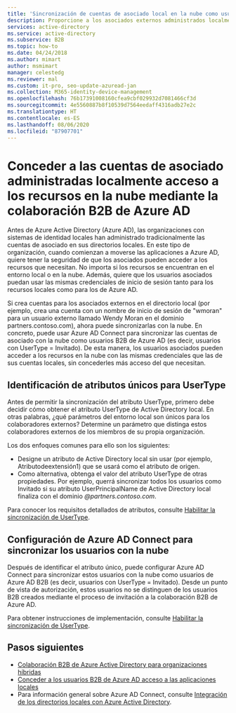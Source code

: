 ```yaml
---
title: 'Sincronización de cuentas de asociado local en la nube como usuarios de B2B: Azure AD'
description: Proporcione a los asociados externos administrados localmente acceso a recursos locales y en la nube con las mismas credenciales mediante la colaboración B2B de Azure AD.
services: active-directory
ms.service: active-directory
ms.subservice: B2B
ms.topic: how-to
ms.date: 04/24/2018
ms.author: mimart
author: msmimart
manager: celestedg
ms.reviewer: mal
ms.custom: it-pro, seo-update-azuread-jan
ms.collection: M365-identity-device-management
ms.openlocfilehash: 76b17391008160cfea9cbf029932d7081466cf3d
ms.sourcegitcommit: 4e5560887b8f10539d7564eedaff4316adb27e2c
ms.translationtype: HT
ms.contentlocale: es-ES
ms.lasthandoff: 08/06/2020
ms.locfileid: "87907701"
---
```

# <a name="grant-locally-managed-partner-accounts-access-to-cloud-resources-using-azure-ad-b2b-collaboration"></a>Conceder a las cuentas de asociado administradas localmente acceso a los recursos en la nube mediante la colaboración B2B de Azure AD

Antes de Azure Active Directory (Azure AD), las organizaciones con sistemas de identidad locales han administrado tradicionalmente las cuentas de asociado en sus directorios locales. En este tipo de organización, cuando comienzan a moverse las aplicaciones a Azure AD, quiere tener la seguridad de que los asociados pueden acceder a los recursos que necesitan. No importa si los recursos se encuentran en el entorno local o en la nube. Además, quiere que los usuarios asociados puedan usar las mismas credenciales de inicio de sesión tanto para los recursos locales como para los de Azure AD. 

Si crea cuentas para los asociados externos en el directorio local (por ejemplo, crea una cuenta con un nombre de inicio de sesión de "wmoran" para un usuario externo llamado Wendy Moran en el dominio partners.contoso.com), ahora puede sincronizarlas con la nube. En concreto, puede usar Azure AD Connect para sincronizar las cuentas de asociado con la nube como usuarios B2B de Azure AD (es decir, usuarios con UserType = Invitado). De esta manera, los usuarios asociados pueden acceder a los recursos en la nube con las mismas credenciales que las de sus cuentas locales, sin concederles más acceso del que necesitan. 

## <a name="identify-unique-attributes-for-usertype"></a>Identificación de atributos únicos para UserType

Antes de permitir la sincronización del atributo UserType, primero debe decidir cómo obtener el atributo UserType de Active Directory local. En otras palabras, ¿qué parámetros del entorno local son únicos para los colaboradores externos? Determine un parámetro que distinga estos colaboradores externos de los miembros de su propia organización.

Los dos enfoques comunes para ello son los siguientes:

- Designe un atributo de Active Directory local sin usar (por ejemplo, Atributodeextensión1) que se usará como el atributo de origen. 
- Como alternativa, obtenga el valor del atributo UserType de otras propiedades. Por ejemplo, querrá sincronizar todos los usuarios como Invitado si su atributo UserPrincipalName de Active Directory local finaliza con el dominio *\@partners.contoso.com*.
 
Para conocer los requisitos detallados de atributos, consulte [Habilitar la sincronización de UserType](../hybrid/how-to-connect-sync-change-the-configuration.md#enable-synchronization-of-usertype). 

## <a name="configure-azure-ad-connect-to-sync-users-to-the-cloud"></a>Configuración de Azure AD Connect para sincronizar los usuarios con la nube

Después de identificar el atributo único, puede configurar Azure AD Connect para sincronizar estos usuarios con la nube como usuarios de Azure AD B2B (es decir, usuarios con UserType = Invitado). Desde un punto de vista de autorización, estos usuarios no se distinguen de los usuarios B2B creados mediante el proceso de invitación a la colaboración B2B de Azure AD.

Para obtener instrucciones de implementación, consulte [Habilitar la sincronización de UserType](../hybrid/how-to-connect-sync-change-the-configuration.md#enable-synchronization-of-usertype).

## <a name="next-steps"></a>Pasos siguientes

- [Colaboración B2B de Azure Active Directory para organizaciones híbridas](hybrid-organizations.md)
- [Conceder a los usuarios B2B de Azure AD acceso a las aplicaciones locales](hybrid-cloud-to-on-premises.md)
- Para información general sobre Azure AD Connect, consulte [Integración de los directorios locales con Azure Active Directory](../hybrid/whatis-hybrid-identity.md).

